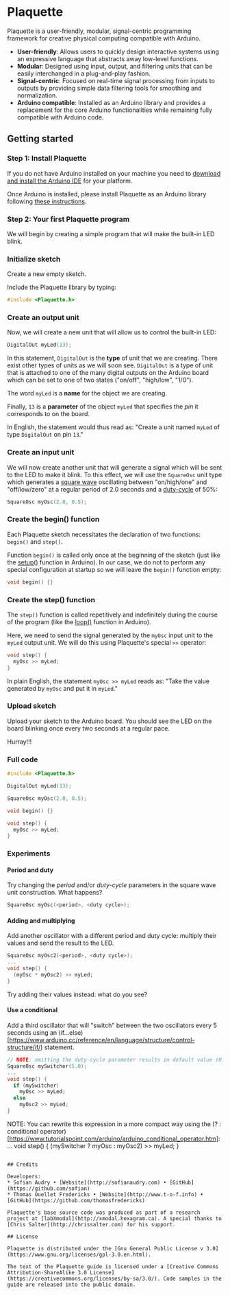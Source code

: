 # Plaquette

Plaquette is a user-friendly, modular, signal-centric programming framework for creative physical computing compatible with Arduino.

* **User-friendly**: Allows users to quickly design interactive systems using an expressive language that abstracts away low-level functions.
* **Modular**: Designed using input, output, and filtering units that can be easily interchanged in a plug-and-play fashion.
* **Signal-centric**: Focused on real-time signal processing from inputs to outputs by providing simple data filtering tools for smoothing and normalization.
* **Arduino compatible**: Installed as an Arduino library and provides a replacement for the core Arduino functionalities while remaining fully compatible with Arduino code.

## Getting started

### Step 1: Install Plaquette

If you do not have Arduino installed on your machine you need to [download and install the Arduino IDE](https://www.arduino.cc/en/Main/Software) for your platform.

Once Arduino is installed, please install Plaquette as an Arduino library following [these instructions](https://www.arduino.cc/en/Guide/Libraries).

### Step 2: Your first Plaquette program

We will begin by creating a simple program that will make the built-in LED blink.

### Initialize sketch

Create a new empty sketch.

Include the Plaquette library by typing:
```c++
#include <Plaquette.h>
```

### Create an output unit

Now, we will create a new unit that will allow us to control the built-in LED:

```c++
DigitalOut myLed(13);
```

In this statement, ```DigitalOut``` is the **type** of unit that we are creating. There exist other types of units as we will soon see. ```DigitalOut``` is a type of unit that is attached to one of the many digital outputs on the Arduino board which can be set to one of two states ("on/off", "high/low", "1/0").

The word ```myLed``` is a **name** for the object we are creating.

Finally, ```13``` is a **parameter** of the object ```myLed``` that specifies the *pin* it corresponds to on the board.

In English, the statement would thus read as: "Create a unit named ```myLed``` of type ```DigitalOut``` on pin ```13```."

### Create an input unit

We will now create another unit that will generate a signal which will be sent to the LED to make it blink. To this effect, we will use the ```SquareOsc``` unit type which generates a [square wave](https://en.wikipedia.org/wiki/Square_wave) oscillating between "on/high/one" and "off/low/zero" at a regular period of 2.0 seconds and a [duty-cycle](https://en.wikipedia.org/wiki/Duty_cycle) of 50%:

```c++
SquareOsc myOsc(2.0, 0.5);
```

### Create the begin() function

Each Plaquette sketch necessitates the declaration of two functions: ```begin()``` and ```step()```.

Function ```begin()``` is called only once at the beginning of the sketch (just like the [setup()](https://www.arduino.cc/reference/en/language/structure/sketch/setup/) function in Arduino). In our case, we do not to perform any special configuration at startup so we will leave the ```begin()``` function empty:

```c++
void begin() {}
```

### Create the step() function

The ```step()``` function is called repetitively and indefinitely during the course of the program (like the [loop()](https://www.arduino.cc/reference/en/language/structure/sketch/loop/) function in Arduino).

Here, we need to send the signal generated by the ```myOsc``` input unit to the ```myLed``` output unit. We will do this using Plaquette's special ```>>``` operator:

```c++
void step() {
  myOsc >> myLed;
}
```

In plain English, the statement ```myOsc >> myLed``` reads as: "Take the value generated by ```myOsc``` and put it in ```myLed```."

### Upload sketch

Upload your sketch to the Arduino board. You should see the LED on the board blinking once every two seconds at a regular pace.

Hurray!!!

### Full code

```c++
#include <Plaquette.h>

DigitalOut myLed(13);

SquareOsc myOsc(2.0, 0.5);

void begin() {}

void step() {
  myOsc >> myLed;
}
```

### Experiments

#### Period and duty

Try changing the *period* and/or *duty-cycle* parameters in the square wave unit construction. What happens?

```c++
SquareOsc myOsc(<period>, <duty cycle>);
```

#### Adding and multiplying

Add another oscillator with a different period and duty cycle: multiply their values and send the result to the LED.

```c++
SquareOsc myOsc2(<period>, <duty cycle>);
...
void step() {
  (myOsc * myOsc2) >> myLed;
}
```

Try adding their values instead: what do you see?

#### Use a conditional

Add a third oscillator that will "switch" between the two oscillators every 5 seconds using an (if...else)[https://www.arduino.cc/reference/en/language/structure/control-structure/if/) statement.

```c++
// NOTE: omitting the duty-cycle parameter results in default value (0.5)
SquareOsc mySwitcher(5.0); 
...
void step() {
  if (mySwitcher)
    myOsc >> myLed;
  else
    myOsc2 >> myLed;
}
```

NOTE: You can rewrite this expression in a more compact way using the (? : conditional operator)[https://www.tutorialspoint.com/arduino/arduino_conditional_operator.htm]:
...
void step() {
  (mySwitcher ? myOsc : myOsc2) >> myLed;
}
```

## Credits

Developers:
* Sofian Audry • [Website](http://sofianaudry.com) • [GitHub](https://github.com/sofian)
* Thomas Ouellet Fredericks • [Website](http://www.t-o-f.info) • [GitHub](https://github.com/thomasfredericks)

Plaquette's base source code was produced as part of a research project at [labXmodal](http://xmodal.hexagram.ca). A special thanks to [Chris Salter](http://chrissalter.com) for his support.

## License

Plaquette is distributed under the [Gnu General Public License v 3.0](https://www.gnu.org/licenses/gpl-3.0.en.html).

The text of the Plaquette guide is licensed under a [Creative Commons Attribution-ShareAlike 3.0 License](https://creativecommons.org/licenses/by-sa/3.0/). Code samples in the guide are released into the public domain.
